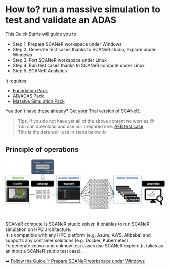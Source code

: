 # How to? run a massive simulation to test and validate an ADAS

This Quick Starts will guide you to
* Step 1. Prepare SCANeR workspace under Windows
* Step 2. Generate test cases thanks to SCANeR studio, explore under Windows
* Step 3. Port SCANeR workspace under Linux
* Step 4. Run test cases thanks to SCANeR compute under Linux
* Step 5. SCANeR Analytics

It requires
* [Foundation Pack](https://www.avsimulation.com/pack-foundation/)
* [AD/ADAS Pack](https://www.avsimulation.com/pack-ad-adas/)
* [Massive Simulation Pack](https://www.avsimulation.com/pack-massive-simulation/)

You don't have these already? [Get your Trial version of SCANeR](https://www.avsimulation.com/free-download/).

> Tips, If you do not have yet all of the above content no worries 😉  
> You can download and use our prepared one: [AEB test case]()  
> This is the data we'll use in steps below :thumbsup:

## Principle of operations

![](./assets/SCANeRProducts1.png "SCANeR Products")

SCANeR compute is SCANeR studio solver, it enables to run SCANeR simulation on HPC architecture.  
It is compatible with any HPC platform (e.g. Azure, AWS, Alibaba) and supports any container solutions (e.g. Docker, Kubernetes).  
To generate known and unknow test cases use SCANeR explore (it takes as an input a SCANeR studio test case).

:arrow_right: [Follow the Guide 1: Prepare SCANeR workspace under Windows](HT_Prepare_SCANeR_workspace_under_Windows.md)
